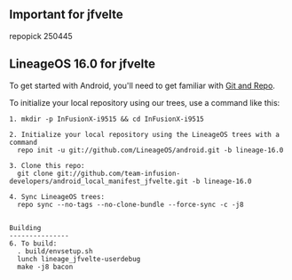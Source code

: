 ## Important for jfvelte
repopick 250445

LineageOS 16.0 for jfvelte
---------------

To get started with Android, you'll need to get
familiar with [Git and Repo](http://source.android.com/source/using-repo.html).

To initialize your local repository using our trees, use a command like this:

```
1. mkdir -p InFusionX-i9515 && cd InFusionX-i9515

2. Initialize your local repository using the LineageOS trees with a command
  repo init -u git://github.com/LineageOS/android.git -b lineage-16.0
  
3. Clone this repo:
  git clone git://github.com/team-infusion-developers/android_local_manifest_jfvelte.git -b lineage-16.0

4. Sync LineageOS trees:
  repo sync --no-tags --no-clone-bundle --force-sync -c -j8


Building
---------------
6. To build:
  . build/envsetup.sh
  lunch lineage_jfvelte-userdebug
  make -j8 bacon

```
